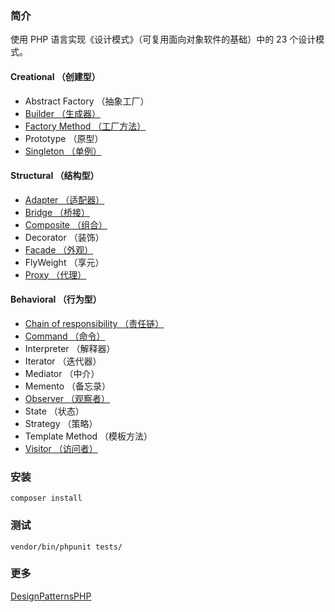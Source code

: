 ### 简介
使用 PHP 语言实现《设计模式》（可复用面向对象软件的基础）中的 23 个设计模式。

#### Creational （创建型）

* Abstract Factory （抽象工厂）
* [Builder （生成器）](https://github.com/alitain/design-pattern/blob/master/docs/creational/builder.md)
* [Factory Method （工厂方法）](https://github.com/alitain/design-pattern/blob/master/docs/creational/factory_method.md)
* Prototype （原型）
* [Singleton （单例）](https://github.com/alitain/design-pattern/blob/master/docs/creational/singleton.md)

#### Structural （结构型）

* [Adapter （适配器）](https://github.com/alitain/design-pattern/blob/master/docs/structural/adapter.md)
* [Bridge （桥接）](https://github.com/alitain/design-pattern/blob/master/docs/structural/bridge.md)
* [Composite （组合）](https://github.com/alitain/design-pattern/blob/master/docs/structural/composite.md)
* Decorator （装饰）
* [Facade （外观）](https://github.com/alitain/design-pattern/blob/master/docs/structural/facade.md)
* FlyWeight （享元）
* [Proxy （代理）](https://github.com/alitain/design-pattern/blob/master/docs/structural/proxy.md)

#### Behavioral （行为型）

* [Chain of responsibility （责任链）](https://github.com/alitain/design-pattern/blob/master/docs/behavioral/chain_of_responsibility.md)
* [Command （命令）](https://github.com/alitain/design-pattern/blob/master/docs/behavioral/command.md)
* Interpreter （解释器）
* Iterator （迭代器）
* Mediator （中介）
* Memento （备忘录）
* [Observer （观察者）](https://github.com/alitain/design-pattern/blob/master/docs/behavioral/observer.md)
* State （状态）
* Strategy （策略）
* Template Method （模板方法）
* [Visitor （访问者）](https://github.com/alitain/design-pattern/blob/master/docs/behavioral/visitor.md)

### 安装
```
composer install
```

### 测试
```
vendor/bin/phpunit tests/
```

### 更多

[DesignPatternsPHP](https://github.com/domnikl/DesignPatternsPHP)
